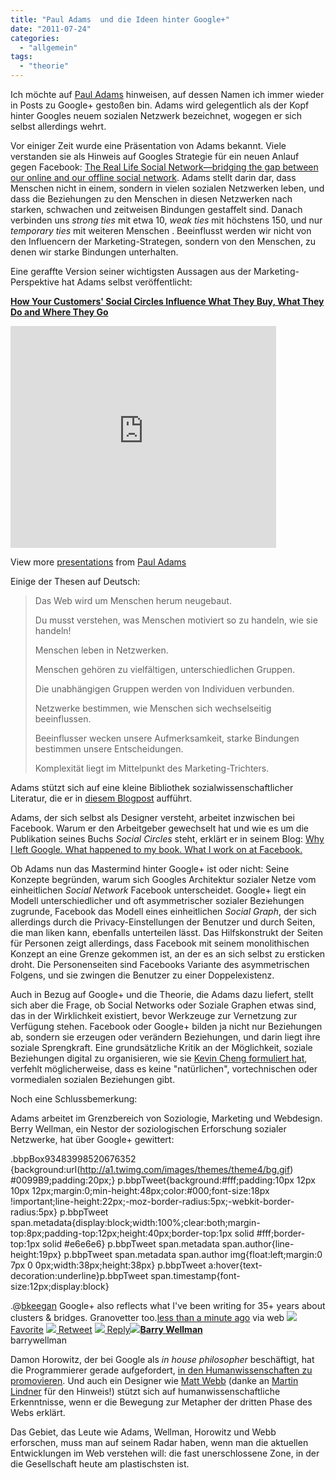 ```yaml
---
title: "Paul Adams  und die Ideen hinter Google+"
date: "2011-07-24"
categories: 
  - "allgemein"
tags: 
  - "theorie"
---
```


Ich möchte auf [Paul Adams](https://twitter.com/#!/padday "Paul Adams (padday) auf Twitter") hinweisen, auf dessen Namen ich immer wieder in Posts zu Google+ gestoßen bin. Adams wird gelegentlich als der Kopf hinter Googles neuem sozialen Netzwerk bezeichnet, wogegen er sich selbst allerdings wehrt.

Vor einiger Zeit wurde eine Präsentation von Adams bekannt. Viele verstanden sie als Hinweis auf Googles Strategie für ein neuen Anlauf gegen Facebook: [The Real Life Social Network—bridging the gap between our online and our offline social network](http://www.slideshare.net/mobile/padday/bridging-the-gap-between-our-online-and-offline-social-network "The Real Life Social Network—bridging the gap between our online and our offline social network"). Adams stellt darin dar, dass Menschen nicht in einem, sondern in vielen sozialen Netzwerken leben, und dass die Beziehungen zu den Menschen in diesen Netzwerken nach starken, schwachen und zeitweisen Bindungen gestaffelt sind. Danach verbinden uns _strong ties_ mit etwa 10, _weak ties_ mit höchstens 150, und nur _temporary ties_ mit weiteren Menschen . Beeinflusst werden wir nicht von den Influencern der Marketing-Strategen, sondern von den Menschen, zu denen wir starke Bindungen unterhalten.

Eine geraffte Version seiner wichtigsten Aussagen aus der Marketing-Perspektive hat Adams selbst veröffentlicht:

**[How Your Customers' Social Circles Influence What They Buy, What They Do and Where They Go](http://www.slideshare.net/padday/how-your-customers-social-circles-influence-what-they-buy-what-they-do-and-where-they-go "How Your Customers' Social Circles Influence What They Buy, What They Do and Where They Go")** 

<iframe src="http://www.slideshare.net/slideshow/embed_code/7465705" width="425" height="355" frameborder="0" marginwidth="0" marginheight="0" scrolling="no"></iframe>

View more [presentations](http://www.slideshare.net/) from [Paul Adams](http://www.slideshare.net/padday)

Einige der Thesen auf Deutsch:

> Das Web wird um Menschen herum neugebaut.
> 
> Du musst verstehen, was Menschen motiviert so zu handeln, wie sie handeln!
> 
> Menschen leben in Netzwerken.
> 
> Menschen gehören zu vielfältigen, unterschiedlichen Gruppen.
> 
> Die unabhängigen Gruppen werden von Individuen verbunden.
> 
> Netzwerke bestimmen, wie Menschen sich wechselseitig beeinflussen.
> 
> Beeinflusser wecken unsere Aufmerksamkeit, starke Bindungen bestimmen unsere Entscheidungen.
> 
> Komplexität liegt im Mittelpunkt des Marketing-Trichters.

Adams stützt sich auf eine kleine Bibliothek sozialwissenschaftlicher Literatur, die er in [diesem Blogpost](http://www.thinkoutsidein.com/blog/2010/07/data-behind-real-life-social-network/ "Paul Adams: Wissenschaftliche Quellen") aufführt.

Adams, der sich selbst als Designer versteht, arbeitet inzwischen bei Facebook. Warum er den Arbeitgeber gewechselt hat und wie es um die Publikation seines Buchs _Social Circles_ steht, erklärt er in seinem Blog: [Why I left Google. What happened to my book. What I work on at Facebook.](http://www.thinkoutsidein.com/blog/2011/07/why-i-left-google-what-happened-to-my-book-what-i-work-on-at-facebook/ "Why I left Google. What happened to my book. What I work on at Facebook. – Are you thinking inside out?")

Ob Adams nun das Mastermind hinter Google+ ist oder nicht: Seine Konzepte begründen, warum sich Googles Architektur sozialer Netze vom einheitlichen _Social Network_ Facebook unterscheidet. Google+ liegt ein Modell unterschiedlicher und oft asymmetrischer sozialer Beziehungen zugrunde, Facebook das Modell eines einheitlichen _Social Graph_, der sich allerdings durch die Privacy-Einstellungen der Benutzer und durch Seiten, die man liken kann, ebenfalls unterteilen lässt. Das Hilfskonstrukt der Seiten für Personen zeigt allerdings, dass Facebook mit seinem monolithischen Konzept an eine Grenze gekommen ist, an der es an sich selbst zu ersticken droht. Die Personenseiten sind Facebooks Variante des asymmetrischen Folgens, und sie zwingen die Benutzer zu einer Doppelexistenz.

Auch in Bezug auf Google+ und die Theorie, die Adams dazu liefert, stellt sich aber die Frage, ob Social Networks oder Soziale Graphen etwas sind, das in der Wirklichkeit existiert, bevor Werkzeuge zur Vernetzung zur Verfügung stehen. Facebook oder Google+ bilden ja nicht nur Beziehungen ab, sondern sie erzeugen oder verändern Beziehungen, und darin liegt ihre soziale Sprengkraft. Eine grundsätzliche Kritik an der Möglichkeit, soziale Beziehungen digital zu organisieren, wie sie [Kevin Cheng formuliert hat](http://kevnull.com/2011/07/can-we-ever-digitally-organize-our-friends.html "Can We Ever Digitally Organize Our Friends? « Design « kev/null"), verfehlt möglicherweise, dass es keine "natürlichen", vortechnischen oder vormedialen sozialen Beziehungen gibt.

Noch eine Schlussbemerkung:

Adams arbeitet im Grenzbereich von Soziologie, Marketing und Webdesign. Berry Wellman, ein Nestor der soziologischen Erforschung sozialer Netzwerke, hat über Google+ gewittert:

.bbpBox93483998520676352 {background:url(http://a1.twimg.com/images/themes/theme4/bg.gif) #0099B9;padding:20px;} p.bbpTweet{background:#fff;padding:10px 12px 10px 12px;margin:0;min-height:48px;color:#000;font-size:18px !important;line-height:22px;-moz-border-radius:5px;-webkit-border-radius:5px} p.bbpTweet span.metadata{display:block;width:100%;clear:both;margin-top:8px;padding-top:12px;height:40px;border-top:1px solid #fff;border-top:1px solid #e6e6e6} p.bbpTweet span.metadata span.author{line-height:19px} p.bbpTweet span.metadata span.author img{float:left;margin:0 7px 0 0px;width:38px;height:38px} p.bbpTweet a:hover{text-decoration:underline}p.bbpTweet span.timestamp{font-size:12px;display:block}

.@[bkeegan](http://twitter.com/bkeegan) Google+ also reflects what I've been writing for 35+ years about clusters & bridges. Granovetter too.[less than a minute ago](https://twitter.com/#!/barrywellman/status/93483998520676352 "Wed Jul 20 00:54:56 +0000 2011") via web [![](http://si0.twimg.com/images/dev/cms/intents/icons/favorite.png) Favorite](http://twitter.com/intent/favorite?tweet_id=93483998520676352) [![](http://si0.twimg.com/images/dev/cms/intents/icons/retweet.png) Retweet](http://twitter.com/intent/retweet?tweet_id=93483998520676352) [![](http://si0.twimg.com/images/dev/cms/intents/icons/reply.png) Reply](http://twitter.com/intent/tweet?in_reply_to=93483998520676352)[![](http://a0.twimg.com/profile_images/96372559/barry1_normal.jpg)](http://twitter.com/barrywellman)**[Barry Wellman](http://twitter.com/barrywellman)**  
barrywellman

Damon Horowitz, der bei Google als _in house philosopher_ beschäftigt, hat die Programmierer gerade aufgefordert, [in den Humanwissenschaften zu promovieren](http://chronicle.com/article/From-Technologist-to/128231/ "From Technologist to Philosopher - Why you should quit your technology job and get a Ph.D. in the humanities"). Und auch ein Designer wie [Matt Webb](http://berglondon.com/studio/matt-webb/ "Profilseite von Matt Webb bei seiner Firma") (danke an [Martin Lindner](https://mobile.twitter.com/martinlindner "Martin Lindner bei Twitter") für den Hinweis!) stützt sich auf humanwissenschaftliche Erkenntnisse, wenn er die Bewegung zur Metapher der dritten Phase des Webs erklärt.

Das Gebiet, das Leute wie Adams, Wellman, Horowitz und Webb erforschen, muss man auf seinem Radar haben, wenn man die aktuellen Entwicklungen im Web verstehen will: die fast unerschlossene Zone, in der die Gesellschaft heute am plastischsten ist.
